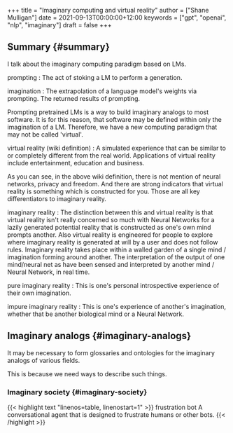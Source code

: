 +++
title = "Imaginary computing and virtual reality"
author = ["Shane Mulligan"]
date = 2021-09-13T00:00:00+12:00
keywords = ["gpt", "openai", "nlp", "imaginary"]
draft = false
+++

## Summary {#summary}

I talk about the imaginary computing paradigm
based on LMs.

prompting
: The act of stoking a LM to perform a generation.


imagination
: The extrapolation of a language model's weights via prompting. The returned results of prompting.

Prompting pretrained LMs is a way to build
imaginary analogs to most software. It is for
this reason, that software may be defined
within only the imagination of a LM.
Therefore, we have a new computing paradigm
that may not be called 'virtual'.

virtual reality (wiki definition)
: A simulated experience that can be
    similar to or completely different from the real world. Applications of virtual
    reality include entertainment, education and business.

As you can see, in the above wiki definition, there is not mention of neural
networks, privacy and freedom. And there are strong indicators that virtual
reality is something which is constructed for you. Those are all key
differentiators to imaginary reality.

imaginary reality
: The distinction between this and virtual reality is that
    virtual reality isn't really concerned so much with Neural Networks for a
    lazily generated potential reality that is constructed as one's own mind
    prompts another. Also virtual reality is engineered for people to explore
    where imaginary reality is generated at will by a user and does not follow
    rules.  Imaginary reality takes place within a walled garden of a single
    mind / imagination forming around another.  The interpretation of the
    output of one mind/neural net as have been sensed and interpreted by
    another mind / Neural Network, in real time.


pure imaginary reality
: This is one's personal introspective experience of
    their own imagination.


impure imaginary reality
: This is one's experience of another's
    imagination, whether that be another biological mind or a Neural Network.


## Imaginary analogs {#imaginary-analogs}

It may be necessary to form glossaries and ontologies for the imaginary analogs
of various fields.

This is because we need ways to describe such things.


### Imaginary society {#imaginary-society}

{{< highlight text "linenos=table, linenostart=1" >}}
frustration bot
    A conversational agent that is designed to
    frustrate humans or other bots.
{{< /highlight >}}